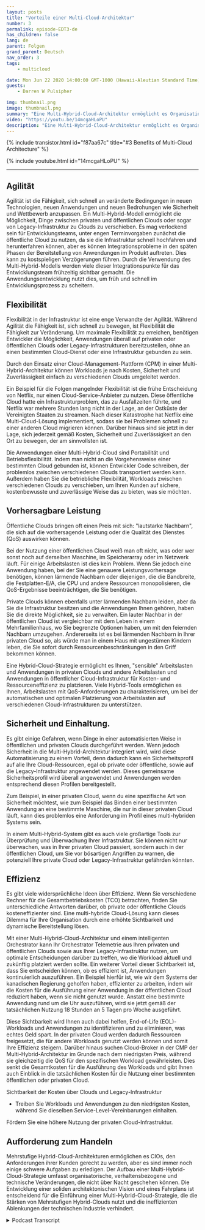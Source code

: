 ```yaml
---
layout: posts
title: "Vorteile einer Multi-Cloud-Architektur"
number: 3
permalink: episode-EDT3-de
has_children: false
lang: de
parent: Folgen
grand_parent: Deutsch
nav_order: 3
tags:
    - multicloud

date: Mon Jun 22 2020 14:00:00 GMT-1000 (Hawaii-Aleutian Standard Time)
guests:
    - Darren W Pulsipher

img: thumbnail.png
image: thumbnail.png
summary: "Eine Multi-Hybrid-Cloud-Architektur ermöglicht es Organisationen, die Vorteile sowohl von privaten als auch von öffentlichen Clouds zu nutzen und Ressourcen- und Kosteneffizienz zu optimieren. Dieses Modell hat fünf Hauptvorteile: Agilität, Flexibilität, vorausschauende Leistung, Sicherheit und Compliance sowie Effizienz."
video: "https://youtu.be/14mcgaHLoPU"
description: "Eine Multi-Hybrid-Cloud-Architektur ermöglicht es Organisationen, die Vorteile sowohl von privaten als auch von öffentlichen Clouds zu nutzen und Ressourcen- und Kosteneffizienz zu optimieren. Dieses Modell hat fünf Hauptvorteile: Agilität, Flexibilität, vorausschauende Leistung, Sicherheit und Compliance sowie Effizienz."
---
```


<div>
{% include transistor.html id="f87aa67c" title="#3 Benefits of Multi-Cloud Architecture" %}

{% include youtube.html id="14mcgaHLoPU" %}
</div>

---

## Agilität

Agilität ist die Fähigkeit, sich schnell an veränderte Bedingungen in neuen Technologien, neuen Anwendungen und neuen Bedrohungen wie Sicherheit und Wettbewerb anzupassen. Ein Multi-Hybrid-Modell ermöglicht die Möglichkeit, Dinge zwischen privaten und öffentlichen Clouds oder sogar von Legacy-Infrastruktur zu Clouds zu verschieben. Es mag verlockend sein für Entwicklungsteams, unter engen Terminvorgaben zunächst die öffentliche Cloud zu nutzen, da sie die Infrastruktur schnell hochfahren und herunterfahren können, aber es können Integrationsprobleme in den späten Phasen der Bereitstellung von Anwendungen im Produkt auftreten. Dies kann zu kostspieligen Verzögerungen führen. Durch die Verwendung des Multi-Hybrid-Modells werden viele dieser Integrationspunkte für das Entwicklungsteam frühzeitig sichtbar gemacht. Die Anwendungsentwicklung nutzt dies, um früh und schnell im Entwicklungsprozess zu scheitern.

## Flexibilität

Flexibilität in der Infrastruktur ist eine enge Verwandte der Agilität. Während Agilität die Fähigkeit ist, sich schnell zu bewegen, ist Flexibilität die Fähigkeit zur Veränderung. Um maximale Flexibilität zu erreichen, benötigen Entwickler die Möglichkeit, Anwendungen überall auf privaten oder öffentlichen Clouds oder Legacy-Infrastrukturen bereitzustellen, ohne an einen bestimmten Cloud-Dienst oder eine Infrastruktur gebunden zu sein.

Durch den Einsatz einer Cloud-Management-Plattform (CPM) in einer Multi-Hybrid-Architektur können Workloads je nach Kosten, Sicherheit und Zuverlässigkeit einfach zu verschiedenen Clouds umgeleitet werden.

Ein Beispiel für die Folgen mangelnder Flexibilität ist die frühe Entscheidung von Netflix, nur einen Cloud-Service-Anbieter zu nutzen. Diese öffentliche Cloud hatte ein Infrastrukturproblem, das zu Ausfallzeiten führte, und Netflix war mehrere Stunden lang nicht in der Lage, an der Ostküste der Vereinigten Staaten zu streamen. Nach dieser Katastrophe hat Netflix eine Multi-Cloud-Lösung implementiert, sodass sie bei Problemen schnell zu einer anderen Cloud migrieren können. Darüber hinaus sind sie jetzt in der Lage, sich jederzeit gemäß Kosten, Sicherheit und Zuverlässigkeit an den Ort zu bewegen, der am sinnvollsten ist.

Die Anwendungen einer Multi-Hybrid-Cloud sind Portabilität und Betriebsflexibilität. Indem man nicht an die Vorgehensweise einer bestimmten Cloud gebunden ist, können Entwickler Code schreiben, der problemlos zwischen verschiedenen Clouds transportiert werden kann. Außerdem haben Sie die betriebliche Flexibilität, Workloads zwischen verschiedenen Clouds zu verschieben, um Ihren Kunden auf sichere, kostenbewusste und zuverlässige Weise das zu bieten, was sie möchten.

## Vorhersagbare Leistung

Öffentliche Clouds bringen oft einen Preis mit sich: "lautstarke Nachbarn", die sich auf die vorhersagende Leistung oder die Qualität des Dienstes (QoS) auswirken können.

Bei der Nutzung einer öffentlichen Cloud weiß man oft nicht, was oder wer sonst noch auf derselben Maschine, im Speicherarray oder im Netzwerk läuft. Für einige Arbeitslasten ist dies kein Problem. Wenn Sie jedoch eine Anwendung haben, bei der Sie eine genauere Leistungsvorhersage benötigen, können lärmende Nachbarn oder diejenigen, die die Bandbreite, die Festplatten-E/A, die CPU und andere Ressourcen monopolisieren, die QoS-Ergebnisse beeinträchtigen, die Sie benötigen.

Private Clouds können ebenfalls unter lärmenden Nachbarn leiden, aber da Sie die Infrastruktur besitzen und die Anwendungen Ihnen gehören, haben Sie die direkte Möglichkeit, sie zu verwalten. Ein lauter Nachbar in der öffentlichen Cloud ist vergleichbar mit dem Leben in einem Mehrfamilienhaus, wo Sie begrenzte Optionen haben, um mit den feiernden Nachbarn umzugehen. Andererseits ist es bei lärmenden Nachbarn in Ihrer privaten Cloud so, als würde man in einem Haus mit ungestümen Kindern leben, die Sie sofort durch Ressourcenbeschränkungen in den Griff bekommen können.

Eine Hybrid-Cloud-Strategie ermöglicht es Ihnen, "sensible" Arbeitslasten und Anwendungen in privaten Clouds und andere Arbeitslasten und Anwendungen in öffentlicher Cloud-Infrastruktur für Kosten- und Ressourceneffizienz zu platzieren. Viele Hybrid-Tools ermöglichen es Ihnen, Arbeitslasten mit QoS-Anforderungen zu charakterisieren, um bei der automatischen und optimalen Platzierung von Arbeitslasten auf verschiedenen Cloud-Infrastrukturen zu unterstützen.

## Sicherheit und Einhaltung.

Es gibt einige Gefahren, wenn Dinge in einer automatisierten Weise in öffentlichen und privaten Clouds durchgeführt werden. Wenn jedoch Sicherheit in die Multi-Hybrid-Architektur integriert wird, wird diese Automatisierung zu einem Vorteil, denn dadurch kann ein Sicherheitsprofil auf alle Ihre Cloud-Ressourcen, egal ob private oder öffentliche, sowie auf die Legacy-Infrastruktur angewendet werden. Dieses gemeinsame Sicherheitsprofil wird überall angewendet und Anwendungen werden entsprechend diesen Profilen bereitgestellt.

Zum Beispiel, in einer privaten Cloud, wenn du eine spezifische Art von Sicherheit möchtest, wie zum Beispiel das Binden einer bestimmten Anwendung an eine bestimmte Maschine, die nur in dieser privaten Cloud läuft, kann dies problemlos eine Anforderung im Profil eines multi-hybriden Systems sein.

In einem Multi-Hybrid-System gibt es auch viele großartige Tools zur Überprüfung und Überwachung Ihrer Infrastruktur. Sie können nicht nur überwachen, was in Ihrer privaten Cloud passiert, sondern auch in der öffentlichen Cloud, um Sie vor bösartigen Angriffen zu warnen, die potenziell Ihre private Cloud oder Legacy-Infrastruktur gefährden könnten.

## Effizienz

Es gibt viele widersprüchliche Ideen über Effizienz. Wenn Sie verschiedene Rechner für die Gesamtbetriebskosten (TCO) betrachten, finden Sie unterschiedliche Antworten darüber, ob private oder öffentliche Clouds kosteneffizienter sind. Eine multi-hybride Cloud-Lösung kann dieses Dilemma für Ihre Organisation durch eine erhöhte Sichtbarkeit und dynamische Bereitstellung lösen.

Mit einer Multi-Hybrid-Cloud-Architektur und einem intelligenten Orchestrator kann Ihr Orchestrator Telemetrie aus Ihren privaten und öffentlichen Clouds sowie aus Ihrer Legacy-Infrastruktur nutzen, um optimale Entscheidungen darüber zu treffen, wo die Workload aktuell und zukünftig platziert werden sollte. Ein weiterer Vorteil dieser Sichtbarkeit ist, dass Sie entscheiden können, ob es effizient ist, Anwendungen kontinuierlich auszuführen. Ein Beispiel hierfür ist, wie wir dem Systems der kanadischen Regierung geholfen haben, effizienter zu arbeiten, indem wir die Kosten für die Ausführung einer Anwendung in der öffentlichen Cloud reduziert haben, wenn sie nicht genutzt wurde. Anstatt eine bestimmte Anwendung rund um die Uhr auszuführen, wird sie jetzt gemäß der tatsächlichen Nutzung 18 Stunden an 5 Tagen pro Woche ausgeführt.

Diese Sichtbarkeit wird Ihnen auch dabei helfen, End-of-Life (EOL)-Workloads und Anwendungen zu identifizieren und zu eliminieren, was echtes Geld spart. In der privaten Cloud werden dadurch Ressourcen freigesetzt, die für andere Workloads genutzt werden können und somit Ihre Effizienz steigern. Darüber hinaus suchen Cloud-Broker in der CMP der Multi-Hybrid-Architektur im Grunde nach dem niedrigsten Preis, während sie gleichzeitig die QoS für den spezifischen Workload gewährleisten. Dies senkt die Gesamtkosten für die Ausführung des Workloads und gibt Ihnen auch Einblick in die tatsächlichen Kosten für die Nutzung einer bestimmten öffentlichen oder privaten Cloud.

Sichtbarkeit der Kosten über Clouds und Legacy-Infrastruktur

* Treiben Sie Workloads und Anwendungen zu den niedrigsten Kosten, während Sie dieselben Service-Level-Vereinbarungen einhalten.

Fördern Sie eine höhere Nutzung der privaten Cloud-Infrastruktur.

## Aufforderung zum Handeln

Mehrstufige Hybrid-Cloud-Architekturen ermöglichen es CIOs, den Anforderungen ihrer Kunden gerecht zu werden, aber es sind immer noch einige schwere Aufgaben zu erledigen. Der Aufbau einer Multi-Hybrid-Cloud-Strategie umfasst organisatorische, verhaltensbezogene und technische Veränderungen, die nicht über Nacht geschehen können. Die Entwicklung einer soliden architektonischen Vision und eines Fahrplans ist entscheidend für die Einführung einer Multi-Hybrid-Cloud-Strategie, die die Stärken von Mehrstufigen Hybrid-Clouds nutzt und die ineffizienten Ablenkungen der technischen Industrie verhindert.



<details>
<summary> Podcast Transcript </summary>

<p></p>

</details>
